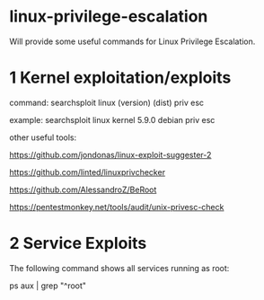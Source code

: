 # linux-privilege-escalation
Will provide some useful commands for Linux Privilege Escalation.

# 1 Kernel exploitation/exploits
command: searchsploit linux (version) (dist) priv esc 

example: searchsploit linux kernel 5.9.0 debian priv esc

other useful tools: 

https://github.com/jondonas/linux-exploit-suggester-2

https://github.com/linted/linuxprivchecker

https://github.com/AlessandroZ/BeRoot

https://pentestmonkey.net/tools/audit/unix-privesc-check

# 2 Service Exploits
The following command shows all services running as root:

  ps aux | grep "^root"
